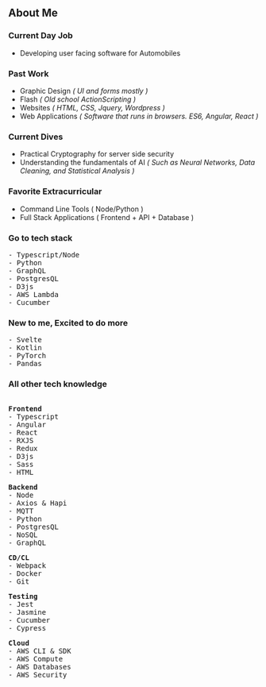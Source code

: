 ## About Me

### Current Day Job

- Developing user facing software for Automobiles

### Past Work

- Graphic Design <i>( UI and forms mostly )</i>
- Flash <i>( Old school ActionScripting )</i>
- Websites <i>( HTML, CSS, Jquery, Wordpress )</i>
- Web Applications <i>( Software that runs in browsers. ES6, Angular, React )</i>

### Current Dives

- Practical Cryptography for server side security 
- Understanding the fundamentals of AI <i>( Such as Neural Networks, Data Cleaning, and Statistical Analysis )</i>

### Favorite Extracurricular

- Command Line Tools ( Node/Python )
- Full Stack Applications ( Frontend + API + Database )

### Go to tech stack

<pre>
- Typescript/Node 
- Python
- GraphQL
- PostgresQL
- D3js
- AWS Lambda
- Cucumber
</pre>

### New to me, Excited to do more

<pre>
- Svelte
- Kotlin
- PyTorch
- Pandas
</pre>

### All other tech knowledge

<pre>

<b>Frontend</b>
- Typescript
- Angular
- React
- RXJS
- Redux
- D3js
- Sass
- HTML
</pre>
<pre>
<b>Backend</b>
- Node
- Axios & Hapi
- MQTT
- Python
- PostgresQL
- NoSQL
- GraphQL
</pre>
<pre>
<b>CD/CL</b>
- Webpack
- Docker
- Git
</pre>
</pre>
<pre>
<b>Testing</b>
- Jest
- Jasmine
- Cucumber
- Cypress
</pre>
<pre>
<b>Cloud</b>
- AWS CLI & SDK
- AWS Compute
- AWS Databases
- AWS Security
</pre>
